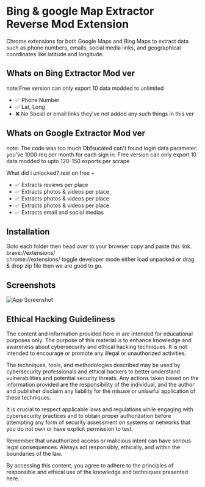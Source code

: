 
# Bing & google Map Extractor Reverse Mod Extension

Chrome extensions for both Google Maps and Bing Maps to extract data such as phone numbers, emails, social media links, and geographical coordinates like latitude and longitude.


## Whats on Bing Extractor Mod ver
note:Free version
can only export 10 data modded to unlimited
- ✅ Phone Number
- ✅ Lat, Long
- ❌ No Social or email links they've not added any such things in this ver

## Whats on Google Extractor Mod ver
note: The code was too much Obfsucated can't found login data parameter. you've 1000 req per month for each sign in. Free version
can only export 10 data modded to upto 120-150 exports per scrape

What did i unlocked? rest on free +
- ✅ Extracts reviews per place
- ✅ Extracts photos & videos per place
- ✅ Extracts photos & videos per place
- ✅ Extracts photos & videos per place
- ✅ Extracts email and social medias



## Installation

Goto each folder then head over to your browser copy and paste this link. \
brave://extensions/\
chrome://extensions/
toggle developer mode either load unpacked or drag & drop zip file
then we are good to go.



    
## Screenshots

![App Screenshot](https://via.placeholder.com/468x300?text=App+Screenshot+Here)


## Ethical Hacking Guideliness

The content and information provided here in are intended for educational purposes only. The purpose of this material is to enhance knowledge and awareness about cybersecurity and ethical hacking techniques. It is not intended to encourage or promote any illegal or unauthorized activities.

The techniques, tools, and methodologies described may be used by cybersecurity professionals and ethical hackers to better understand vulnerabilities and potential security threats. Any actions taken based on the information provided are the responsibility of the individual, and the author and publisher disclaim any liability for the misuse or unlawful application of these techniques.

It is crucial to respect applicable laws and regulations while engaging with cybersecurity practices and to obtain proper authorization before attempting any form of security assessment on systems or networks that you do not own or have explicit permission to test.

Remember that unauthorized access or malicious intent can have serious legal consequences. Always act responsibly, ethically, and within the boundaries of the law.

By accessing this content, you agree to adhere to the principles of responsible and ethical use of the knowledge and techniques presented here.

